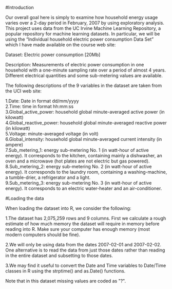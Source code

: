 #Introduction

Our overall goal here is simply to examine how household energy usage varies over a 2-day period in February, 2007 by using exploratory analysis. This project uses data from the UC Irvine Machine Learning Repository, a popular repository for machine learning datasets. In particular, we will be using the “Individual household electric power consumption Data Set” which I have made available on the course web site:        

Dataset: Electric power consumption [20Mb]     

Description: Measurements of electric power consumption in one household with a one-minute sampling rate over a period of almost 4 years. Different electrical quantities and some sub-metering values are available.               

The following descriptions of the 9 variables in the dataset are taken from the UCI web site:     

1.Date: Date in format dd/mm/yyyy    
2.Time: time in format hh:mm:ss     
3.Global_active_power: household global minute-averaged active power (in kilowatt)     
4.Global_reactive_power: household global minute-averaged reactive power (in kilowatt)     
5.Voltage: minute-averaged voltage (in volt)     
6.Global_intensity: household global minute-averaged current intensity (in ampere)     
7.Sub_metering_1: energy sub-metering No. 1 (in watt-hour of active energy). It corresponds to the kitchen, containing mainly a dishwasher, an oven and a microwave (hot plates are not electric but gas powered).          
8.Sub_metering_2: energy sub-metering No. 2 (in watt-hour of active energy). It corresponds to the laundry room, containing a washing-machine, a tumble-drier, a refrigerator and a light.        
9.Sub_metering_3: energy sub-metering No. 3 (in watt-hour of active energy). It corresponds to an electric water-heater and an air-conditioner.        

#Loading the data

When loading the dataset into R, we consider the following:    

1.The dataset has 2,075,259 rows and 9 columns. First we calculate a rough estimate of how much memory the dataset will require in memory before reading into R. Make sure your computer has enough memory (most modern computers should be fine).     

2.We will only be using data from the dates 2007-02-01 and 2007-02-02. One alternative is to read the data from just those dates rather than reading in the entire dataset and subsetting to those dates.    

3.We may find it useful to convert the Date and Time variables to Date/Time classes in R using the strptime() and as.Date() functions.

Note that in this dataset missing values are coded as "?".     

